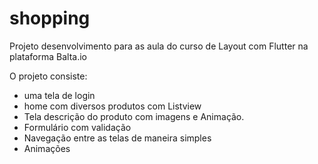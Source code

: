 # shopping

Projeto desenvolvimento para as aula do curso de Layout com Flutter na plataforma Balta.io

O projeto consiste:
  - uma tela de login
  - home com diversos produtos com Listview
  - Tela descrição do produto com imagens e Animação.
  - Formulário com validação
  - Navegação entre as telas de maneira simples
  - Animações


